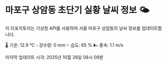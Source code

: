 
# 마포구 상암동 초단기 실황 날씨 정보 🌤️

이 리포지토리는 기상청 API를 사용하여 서울 마포구 상암동의 날씨 정보를 업데이트합니다. 

🌡️ 기온: 12.9 ℃
💧 강수량: 0 mm
💦 습도: 65 %
🌬️ 풍속: 1.1 m/s

마지막 업데이트 시각: 2025년 10월 26일 08시 09분    

